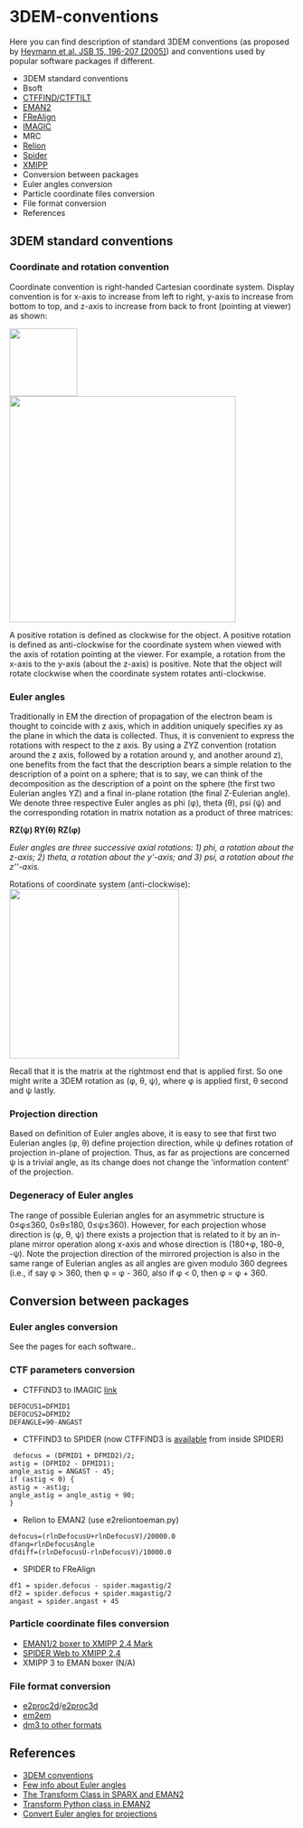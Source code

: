 # 3DEM-conventions

Here you can find description of standard 3DEM conventions (as proposed by [Heymann et al. JSB 15, 196-207 [2005]](http://www.ebi.ac.uk/msd/3dem/paper/JSB_v151p196.pdf)) and conventions used by popular software packages if different.

 * 3DEM standard conventions
 * Bsoft
 * [CTFFIND/CTFTILT](ctffind.md)
 * [EMAN2](eman2.md)
 * [FReAlign](frealign.md)
 * [IMAGIC](imagic.md)
 * MRC
 * [Relion](relion.md)
 * [Spider](spider.md)
 * [XMIPP](xmipp.md)
 * Conversion between packages
  * Euler angles conversion
  * Particle coordinate files conversion
  * File format conversion
 * References

## 3DEM standard conventions
### Coordinate and rotation convention
Coordinate convention is right-handed Cartesian coordinate system. Display convention is for x-axis to increase from left to right, y-axis to increase from bottom to top, and z-axis to increase from back to front (pointing at viewer) as shown:

<img src="https://cloud.githubusercontent.com/assets/6952870/7271722/ab97fcf6-e8e5-11e4-8ff6-c23e85810ea9.jpg" width="120">
<img src="https://cloud.githubusercontent.com/assets/6952870/7271801/46dda0a8-e8e6-11e4-8a2d-b2441cf5af78.png" width="400">

A positive rotation is defined as clockwise for the object.
A positive rotation is defined as anti-clockwise for the coordinate system when viewed with the axis of rotation pointing at the viewer. For example, a rotation from the x-axis to the y-axis (about the z-axis) is positive. Note that the object will rotate clockwise when the coordinate system rotates anti-clockwise.

### Euler angles
Traditionally in EM the direction of propagation of the electron beam is thought to coincide with z axis, which in addition uniquely specifies xy as the plane in which the data is collected. Thus, it is convenient to express the rotations with respect to the z axis. By using a ZYZ convention (rotation around the z axis, followed by a rotation around y, and another around z), one benefits from the fact that the description bears a simple relation to the description of a point on a sphere; that is to say, we can think of the decomposition as the description of a point on the sphere (the first two Eulerian angles YZ) and a final in-plane rotation (the final Z-Eulerian angle). We denote three respective Euler angles as phi (φ), theta (θ), psi (ψ) and the corresponding rotation in matrix notation as a product of three matrices:

**RZ(ψ) RY(θ) RZ(φ)**

*Euler angles are three successive axial rotations: 1) phi, a rotation about the z-axis; 2) theta, a rotation about the y'-axis; and 3) psi, a rotation about the z''-axis.*

Rotations of coordinate system (anti-clockwise):
<img src="https://cloud.githubusercontent.com/assets/6952870/7271849/a9c70b28-e8e6-11e4-852c-52cfd4a8cd6a.jpg" width="300">

Recall that it is the matrix at the rightmost end that is applied first. So one might write a 3DEM rotation as (φ, θ, ψ), where φ is applied first, θ second and ψ lastly.

### Projection direction
Based on definition of Euler angles above, it is easy to see that first two Eulerian angles (φ, θ) define projection direction, while ψ defines rotation of projection in-plane of projection. Thus, as far as projections are concerned ψ is a trivial angle, as its change does not change the 'information content' of the projection.

### Degeneracy of Euler angles
The range of possible Eulerian angles for an asymmetric structure is 0≤φ≤360, 0≤θ≤180, 0≤ψ≤360). However, for each projection whose direction is (φ, θ, ψ) there exists a projection that is related to it by an in-plane mirror operation along x-axis and whose direction is (180+φ, 180-θ, -ψ). Note the projection direction of the mirrored projection is also in the same range of Eulerian angles as all angles are given modulo 360 degrees (i.e., if say φ > 360, then φ = φ - 360, also if φ < 0, then φ = φ + 360. 

## Conversion between packages
### Euler angles conversion
 See the pages for each software..

### CTF parameters conversion
 * CTFFIND3 to IMAGIC [link](http://grigoriefflab.janelia.org/node/1541#comment-396)
```
DEFOCUS1=DFMID1
DEFOCUS2=DFMID2
DEFANGLE=90-ANGAST
```
 * CTFFIND3 to SPIDER (now CTFFIND3 is [available](http://spider.wadsworth.org/spider_doc/spider/docs/man/ctffind.html) from inside SPIDER)
```
 defocus = (DFMID1 + DFMID2)/2;
astig = (DFMID2 - DFMID1);
angle_astig = ANGAST - 45;
if (astig < 0) {
astig = -astig;
angle_astig = angle_astig + 90;
}
```
 * Relion to EMAN2 (use e2reliontoeman.py)
```
defocus=(rlnDefocusU+rlnDefocusV)/20000.0
dfang=rlnDefocusAngle
dfdiff=(rlnDefocusU-rlnDefocusV)/10000.0
```
 * SPIDER to FReAlign
```
df1 = spider.defocus - spider.magastig/2
df2 = spider.defocus + spider.magastig/2
angast = spider.angast + 45
```
### Particle coordinate files conversion
 * [EMAN1/2 boxer to XMIPP 2.4 Mark](http://xmipp.cnb.csic.es/twiki/bin/view/Xmipp/BoxerToXmippMark)
 * [SPIDER Web to XMIPP 2.4](http://xmipp.cnb.csic.es/twiki/bin/view/Xmipp/WebToXmippMark)
 * XMIPP 3 to EMAN boxer (N/A)

### File format conversion
 * [e2proc2d](http://blake.bcm.edu/emanwiki/EMAN2/Programs/e2proc2d)/[e2proc3d](http://blake.bcm.edu/emanwiki/EMAN2/Programs/e2proc3d)
 * [em2em](https://www.imagescience.de/em2em.html)
 * [dm3 to other formats](http://sites.bio.indiana.edu/~cryo/conversionFromDm3.html)

## References
  * [3DEM conventions](http://www.emdatabank.org/conventions.html)
  * [Few info about Euler angles](http://sparx-em.org/sparxwiki/Euler_angles)
  * [The Transform Class in SPARX and EMAN2](http://www.sciencedirect.com/science/article/pii/S1047847706002024)
  * [Transform Python class in EMAN2](http://blake.bcm.edu/emanwiki/Eman2TransformInPython)
  * [Convert Euler angles for projections](http://blake.bcm.edu/emanwiki/EMAN2/FAQ/SpiderEuler)

